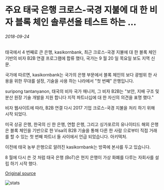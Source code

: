 # 주요 태국 은행 크로스-국경 지불에 대 한 비자 블록 체인 솔루션을 테스트 하는 ...

###### 2018-09-24

태국에서 4 번째로 큰 은행, kasikornbank, 최근 크로스-국경 지불에 대 한 블록 체인 기반의 비자 B2B 연결 프로그램에 합류 했다, 국가는 9 월 20 일 목요일 보도 지역 신문.

국가에 따르면, kasikornbank는 국가의 은행 부문에서 블록 체인의 보다 광범위 한 사용을 위한 무대를 설정, 기술을 사용 하는 나라에서 "첫 번째" 은행입니다.

suripong tantanyanon, 태국의 비자 국가 매니저, 그 비자 B2B는 "보안, 지배 구조 및 분산 원장 기술 개발을 지원 합니다 지적 파트너십에 대 한 자신의 의견을 표명 했다."

비자 웹사이트에 따라, B2B 연결 다시 2017 기업 크로스-국경 지불을 처리 하기 위해 시작 되었다.

미국 상공 은행, 한국의 신 한 은행, 연합 은행, 그리고 싱가포르의 유나이티드 해외 은행은 블록 체인을 기반으로 한 Visa의 B2B 기술을 통해 다른 한 사람 으로부터 직접 거래를 할 수 있는 첫 번째 파트너 들 사이에서 언급 되었습니다. 아키텍처.

이전에 태국 농부 은행으로 알려진 kasikornbank는 방콕에 본사를 두고 있습니다.

8 월에 다시 쓴 것 처럼 태국 은행 (BoT)은 현지 은행이 가상 화폐를 다루는 자회사를 설립 하기 시작 했다.

[Original source](https://cointelegraph.com/news/major-thai-bank-to-test-visa-blockchain-solution-for-cross-border-payments)

![stats](https://c.statcounter.com/11760860/0/a89fa40b/1/ "stats")
